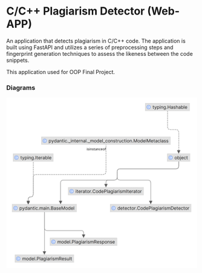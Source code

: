 # C/C++ Plagiarism Detector  (Web-APP)

An application that detects plagiarism in C/C++ code. The application is built using FastAPI and utilizes a series of preprocessing steps and fingerprint generation techniques to assess the likeness between the code snippets. 

This application used for OOP Final Project.

### Diagrams
![img.png](docs/img.png)